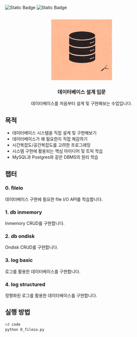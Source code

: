 <a name="readme-top"></a>

![Static Badge](https://img.shields.io/badge/edu-databse-FFBE98)
![Static Badge](https://img.shields.io/badge/python-3.10.12-FEDF00)

<br />
<div align="center">
  <a href="https://blog.hyeonmin.com/category/%EB%8D%B0%EC%9D%B4%ED%84%B0%EB%B2%A0%EC%9D%B4%EC%8A%A4/%EC%9E%85%EB%AC%B8">
    <img src="img/db-basic-thumbnail.png" alt="Logo" width="200">
  </a>

  <h3 align="center">데이터베이스 설계 입문</h3>

  <p align="center">
    데이터베이스를 처음부터 설계 및 구현해보는 수업입니다.
  </p>
</div>

## 목적
- 데이터베이스 시스템을 직접 설계 및 구현해보기
- 데이터베이스가 왜 필요한지 직접 체감하기
- 시간복잡도/공간복잡도를 고려한 프로그래밍
- 시스템 구현에 활용되는 핵심 아이디어 및 트릭 학습
- MySQL과 Postgres와 같은 DBMS의 원리 학습

## 챕터
### 0. fileio
데이터베이스 구현에 필요한 file I/O API를 학습합니다.
### 1. db inmemory
Inmemory CRUD를 구현합니다.
### 2. db ondisk
Ondisk CRUD를 구현합니다.
### 3. log basic
로그를 활용한 데이터베이스를 구현합니다.
### 4. log structured
정형화된 로그를 활용한 데이터베이스를 구현합니다.

## 실행 방법
```bash
cd code
python 0_fileio.py
```